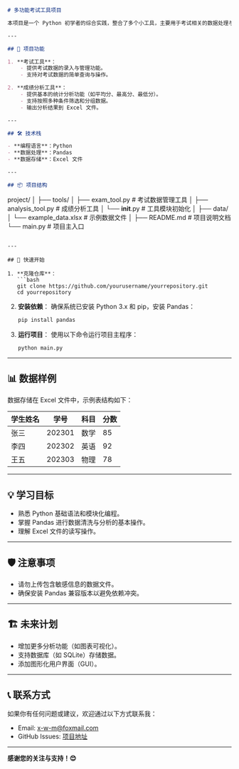 ```markdown
# 多功能考试工具项目

本项目是一个 Python 初学者的综合实践，整合了多个小工具，主要用于考试相关的数据处理与分析。项目旨在帮助用户通过简单的工具完成考试成绩管理和分析，适合新手学习和拓展。

---

## 🎯 项目功能

1. **考试工具**：
    - 提供考试数据的录入与管理功能。
    - 支持对考试数据的简单查询与操作。

2. **成绩分析工具**：
    - 提供基本的统计分析功能（如平均分、最高分、最低分）。
    - 支持按照多种条件筛选和分组数据。
    - 输出分析结果到 Excel 文件。

---

## 🛠️ 技术栈

- **编程语言**：Python
- **数据处理**：Pandas
- **数据存储**：Excel 文件

---

## 📦 项目结构

```

project/
│
├── tools/
│ ├── exam_tool.py # 考试数据管理工具
│ ├── analysis_tool.py # 成绩分析工具
│ └── __init__.py # 工具模块初始化
│
├── data/
│ └── example_data.xlsx # 示例数据文件
│
├── README.md # 项目说明文档
└── main.py # 项目主入口

```

---

## 🚀 快速开始

1. **克隆仓库**：
   ```bash
   git clone https://github.com/yourusername/yourrepository.git
   cd yourrepository
   ```

2. **安装依赖**：
   确保系统已安装 Python 3.x 和 pip，安装 Pandas：
   ```bash
   pip install pandas
   ```

3. **运行项目**：
   使用以下命令运行项目主程序：
   ```bash
   python main.py
   ```

---

## 📊 数据样例

数据存储在 Excel 文件中，示例表结构如下：

| 学生姓名 | 学号     | 科目 | 分数 |
|------|--------|----|----|
| 张三   | 202301 | 数学 | 85 |
| 李四   | 202302 | 英语 | 92 |
| 王五   | 202303 | 物理 | 78 |

---

## 💡 学习目标

- 熟悉 Python 基础语法和模块化编程。
- 掌握 Pandas 进行数据清洗与分析的基本操作。
- 理解 Excel 文件的读写操作。

---

## 🛡️ 注意事项

- 请勿上传包含敏感信息的数据文件。
- 确保安装 Pandas 兼容版本以避免依赖冲突。

---

## 🏗️ 未来计划

- 增加更多分析功能（如图表可视化）。
- 支持数据库（如 SQLite）存储数据。
- 添加图形化用户界面（GUI）。

---

## 📞 联系方式

如果你有任何问题或建议，欢迎通过以下方式联系我：

- Email: x-w-m@foxmail.com
- GitHub Issues: [项目地址](https://github.com/x-w-m/pythonProject5/issues)

---

**感谢您的关注与支持！😊**

```
